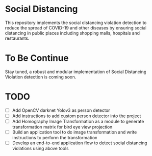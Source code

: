 # Social Distancing
This repository implements the social distancing violation detection to reduce the spread of COVID-19 and other diseases by ensuring social distancing in public places including shopping malls, hospitals and restaurants.

# To Be Continue
Stay tuned, a robust and modular implementation of Social Distancing Violation detection is coming soon.

# TODO
- [ ] Add OpenCV darknet Yolov3 as person detector
- [ ] Add instructions to add custom person detector into the project
- [ ] Add Homography Image Transformation as a module to generate transformation matrix for bird eye view projection
- [ ] Build an application tool to do image transformation and write instructions to perform the transformation
- [ ] Develop an end-to-end application flow to detect social distancing violations using above tools